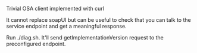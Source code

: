 Trivial OSA client implemented with curl

It cannot replace soapUI but can be useful to check that you can talk to the service endpoint and get a meaningful response.

Run ./diag.sh. It'll send getImplementationVersion request to the preconfigured endpoint.
